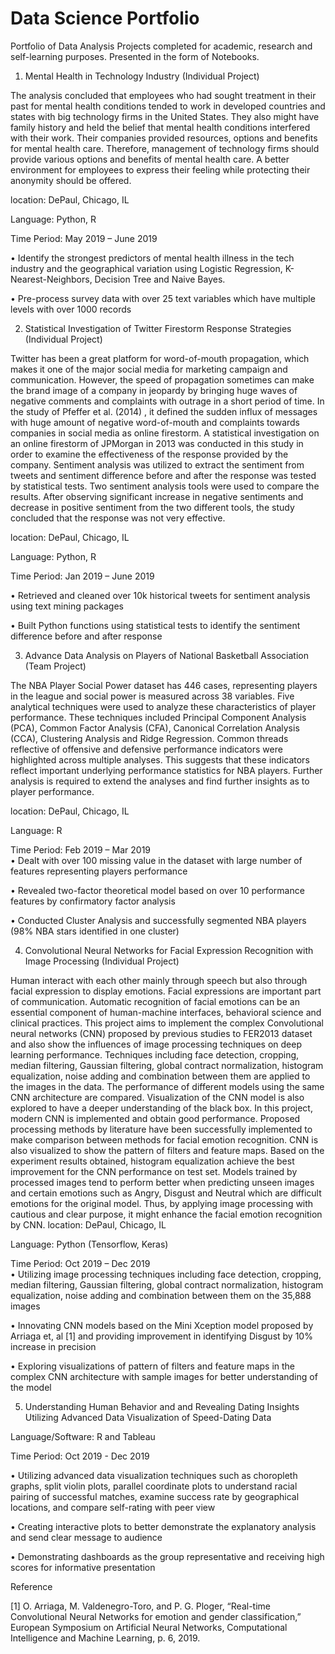 # Data Science Portfolio
Portfolio of Data Analysis Projects completed for academic, research and self-learning purposes. Presented in the form of Notebooks.

1. 	Mental Health in Technology Industry (Individual Project)

The analysis concluded that employees who had sought treatment in their past for mental health conditions tended to work in developed countries and states with big technology firms in the United States. They also might have family history and held the belief that mental health conditions interfered with their work. Their companies provided resources, options and benefits for mental health care. Therefore, management of technology firms should provide various options and benefits of mental health care. A better environment for employees to express their feeling while protecting their anonymity should be offered. 

location: DePaul, Chicago, IL

Language: Python, R 

Time Period: May 2019 – June 2019
	
•	Identify the strongest predictors of mental health illness in the tech industry and the geographical variation using Logistic Regression, K-Nearest-Neighbors, Decision Tree and Naive Bayes. 

•	Pre-process survey data with over 25 text variables which have multiple levels with over 1000 records


2. Statistical Investigation of Twitter Firestorm Response Strategies (Individual Project)

Twitter has been a great platform for word-of-mouth propagation, which makes it one of the major social media for marketing campaign and communication. However, the speed of propagation sometimes can make the brand image of a company in jeopardy by bringing huge waves of negative comments and complaints with outrage in a short period of time. In the study of Pfeffer et al. (2014) , it defined the sudden influx of messages with huge amount of negative word-of-mouth and complaints towards companies in social media as online firestorm. A statistical investigation on an online firestorm of JPMorgan in 2013 was conducted in this study in order to examine the effectiveness of the response provided by the company.  Sentiment analysis was utilized to extract the sentiment from tweets and sentiment difference before and after the response was tested by statistical tests. Two sentiment analysis tools were used to compare the results. After observing significant increase in negative sentiments and decrease in positive sentiment from the two different tools, the study concluded that the response was not very effective.
	
location: DePaul, Chicago, IL

Language: Python, R         

Time Period: Jan 2019 – June 2019

•	Retrieved and cleaned over 10k historical tweets for sentiment analysis using text mining packages

•	Built Python functions using statistical tests to identify the sentiment difference before and after response

3. Advance Data Analysis on Players of National Basketball Association  (Team Project)

The NBA Player Social Power dataset has 446 cases, representing players in the league and social power is measured across 38 variables. Five analytical techniques were used to analyze these characteristics of player performance. These techniques included Principal Component Analysis (PCA), Common Factor Analysis (CFA), Canonical Correlation Analysis (CCA), Clustering Analysis and Ridge Regression. Common threads reflective of offensive and defensive performance indicators were highlighted across multiple analyses. This suggests that these indicators reflect important underlying performance statistics for NBA players. Further analysis is required to extend the analyses and find further insights as to player performance. 

location: DePaul, Chicago, IL

Language: R         

Time Period: Feb 2019 – Mar 2019                                                                                                                                                                                              
•	Dealt with over 100 missing value in the dataset with large number of features representing players performance

•	Revealed two-factor theoretical model based on over 10 performance features by confirmatory factor analysis

•	Conducted Cluster Analysis and successfully segmented NBA players (98% NBA stars identified in one cluster)



4. Convolutional Neural Networks for Facial Expression Recognition with Image Processing (Individual Project)

Human interact with each other mainly through speech but also through facial expression to display emotions. Facial expressions are important part of communication. Automatic recognition of facial emotions can be an essential component of human-machine interfaces, behavioral science and clinical practices.
This project aims to implement the complex Convolutional neural networks (CNN) proposed by previous studies to FER2013 dataset and also show the influences of image processing techniques on deep learning performance. Techniques including face detection, cropping, median filtering, Gaussian filtering, global contract normalization, histogram equalization, noise adding and combination between them are applied to the images in the data. The performance of different models using the same CNN architecture are compared. Visualization of the CNN model is also explored to have a deeper understanding of the black box.
In this project, modern CNN is implemented and obtain good performance. Proposed processing methods by literature have been successfully implemented to make comparison between methods for facial emotion recognition. CNN is also visualized to show the pattern of filters and feature maps. Based on the experiment results obtained, histogram equalization achieve the best improvement for the CNN performance on test set. Models trained by processed images tend to perform better when predicting unseen images and certain emotions such as Angry, Disgust and Neutral which are difficult emotions for the original model. Thus, by applying image processing with cautious and clear purpose, it might enhance the facial emotion recognition by CNN.
location: DePaul, Chicago, IL

Language: Python (Tensorflow, Keras)

Time Period: Oct 2019 – Dec 2019                                                                                                                                                                                              
•	Utilizing image processing techniques including face detection, cropping, median filtering, Gaussian filtering, global
	contract normalization, histogram equalization, noise adding and combination between them on the 35,888 images 

•	Innovating CNN models based on the Mini Xception model proposed by Arriaga et, al [1] and providing improvement in
	identifying Disgust by 10% increase in precision

•	Exploring visualizations of pattern of filters and feature maps in the complex CNN architecture with sample images for 
	better understanding of the model
	

5. Understanding Human Behavior and and Revealing Dating Insights Utilizing Advanced Data Visualization of Speed-Dating Data

Language/Software: R and Tableau

Time Period: Oct 2019 - Dec 2019

•	Utilizing advanced data visualization techniques such as choropleth graphs, split violin plots, parallel coordinate
	plots to understand racial pairing of successful matches, examine success rate by geographical locations, and compare 
	self-rating with peer view
	
•	Creating interactive plots to better demonstrate the explanatory analysis and send clear message to audience

•	Demonstrating dashboards as the group representative and receiving high scores for informative presentation 
	
Reference

[1] O. Arriaga, M. Valdenegro-Toro, and P. G. Ploger, “Real-time Convolutional Neural Networks for emotion and gender classification,” European Symposium on Artificial Neural Networks, Computational Intelligence and Machine Learning, p. 6, 2019.



